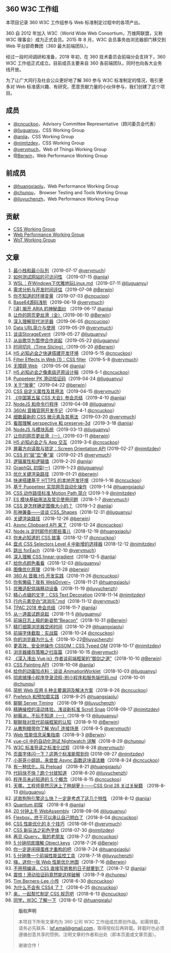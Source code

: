 ## 360 W3C 工作组

本项目记录 360 W3C 工作组参与 Web 标准制定过程中的各项产出。

360 自 2012 年加入 W3C（World Wide Web Consortium，万维网联盟，又称 W3C 理事会）成为正式会员。2015 年 8 月，W3C 会员事务由浏览器部门移交到 Web 平台部奇舞团（360 最大前端团队）。

经过一段时间调研和准备，2018 年初，在 360 技术委员会前端分会支持下，360 W3C 工作组正式成立。目前成员主要来自 360 各前端团队，同时也向各大业务线开放。

为了让广大同行及社会公众更好地了解 360 参与 W3C 标准制定的情况，吸引更多对 Web 标准感兴趣、有研究，愿意贡献力量的小伙伴参与，我们创建了这个项目。

## 成员

-   [@cncuckoo](https://github.com/cncuckoo)，Advisory Committee Representative（顾问委员会代表）
-   [@liuguanyu](https://github.com/liuguanyu)，CSS Working Group
-   [@anjia](https://github.com/anjia)，CSS Working Group
-   [@nimitzdev](https://github.com/nimitzdev)，CSS Working Group
-   [@verymuch](https://github.com/verymuch)，Web of Things Working Group
-   [@Berwin](https://github.com/Berwin)，Web Performance Working Group

## 前成员

-   [@huangxiaolu](https://github.com/huangxiaolu)，Web Performance Working Group
-   [@chunpu](https://github.com/chunpu)， Browser Testing and Tools Working Group
-   [@liuyuchenzh](https://github.com/liuyuchenzh)，Web Performance Working Group

## 贡献

-   [CSS Working Group](https://github.com/75team/w3c/blob/master/contributions/CSS_WG.md)
-   [Web Performance Working Group](https://github.com/75team/w3c/blob/master/contributions/WebPerf_WG.md)
-   [WoT Working Group](https://github.com/75team/w3c/blob/master/contributions/WoT_WG.md)

## 文章

1. [最小栈和最小队列](/articles/20190717_最小栈和最小队列.md)（2019-07-17 [@verymuch](https://github.com/verymuch)）
1. [如何测试网站的可访问性](/articles/20190715_如何测试网站的可访问性.md) （2019-07-15 [@anjia](https://github.com/anjia)）
1. [WSL：在Windows下优雅地玩Linux.md](/articles/20190711_WSL：在Windows下优雅地玩Linux.md)（2019-07-11 [@liuguanyu](https://github.com/liuguanyu)）
1. [需求分析与开发时间评估](/articles/20190708_需求分析与开发时间评估.md)（2019-07-08 [@Berwin](https://github.com/berwin)）
1. [你不知道的环境变量](/articles/20190703_你不知道的环境变量.md)（2019-07-03 [@cncucioo](https://github.com/cncuckoo)）
1. [Base64源码浅析](/articles/20190619_Base64源码浅析.md)（2019-06-19 [@verymuch](https://github.com/verymuch)）
1. [[译] 揭开 ARIA 的神秘面纱](/articles/20190617_%5B译%5D%20揭开%20ARIA%20的神秘面纱.md) （2019-06-17 [@anjia](https://github.com/anjia)）
1. [让你的网页更丝滑（全）](/articles/20190610_让你的网页更丝滑（全）.md)（2019-06-10 [@Berwin](https://github.com/berwin)）
1. [深入理解现代浏览器](/articles/20190605_深入理解现代浏览器.md)（2019-06-05 [@cncucioo](https://github.com/cncuckoo)）
1. [Data URL简介与使用](/articles/20190529-data-url.md)（2019-05-29 [@verymuch](https://github.com/verymuch)）
1. [谈谈StorageEvent](/articles/20190527_谈谈StorageEvent.md)（2019-05-27 [@liuguanyu](https://github.com/liuguanyu)）
1. [从谷歌华为暂停合作说起](/articles/20190522_从谷歌华为暂停合作说起.md)（2019-05-22 [@liuguanyu](https://github.com/liuguanyu)）
1. [时间切片（Time Slicing）](/articles/20190520_时间切片（TimeSlicing）.md)（2019-05-20 [@Berwin](https://github.com/berwin)）
1. [H5 必知必会之快速搭建开发环境](/articles/20190515_H5必知必会之快速搭建开发环境.md)（2019-5-15 [@cncuckoo](https://github.com/cncuckoo)）
1. [Filter Effects in Web (1)：CSS filter](/articles/20190508_Filter_Effects_in_Web_1_CSS_filter.md)（2019-5-8 [@verymuch](https://github.com/verymuch/blog)）
1. [无障碍 Web](/articles/20190506_无障碍Web.md) （2019-05-06 [@anjia](https://github.com/anjia)）
1. [H5 必知必会之像素级还原设计稿](/articles/20190501_H5必知必会之像素级还原设计稿.md)（2019-5-1 [@cncuckoo](https://github.com/cncuckoo)）
1. [Puppeteer PK 滑动验证码](/articles/20190424_Puppeteer_PK_滑动验证码.md)（2019-04-24 [@liuguanyu](https://github.com/liuguanyu)）
1. [关于“放量”](/articles/20190422_关于放量.md)（2019-04-22 [@berwin](https://github.com/berwin)）
1. [CSS 自定义属性及其用法](/articles/20190415-CSS自定义属性及其用法.md)（2019-04-15 [@verymuch](https://github.com/verymuch/blog)）
1. [《中国第五届 CSS 大会》参会总结](articles/20190410_《中国第五届%20CSS%20大会》参会总结.md)（2019-4-10 [@anjia](https://github.com/anjia)）
1. [NodeJS 和命令行程序](/articles/20190408_NodeJS和命令行程序.md)（2019-04-08 [@liuguanyu](https://github.com/liuguanyu)）
1. [360AI 音箱官网开发手记](/articles/20190401_360AI音箱官网开发手记.md)（2019-4-1 [@cncuckoo](https://github.com/cncuckoo)）
1. [细数最新的 CSS 微元素及其用法](/articles/20190320-细数最新的CSS微元素及其用法.md)（2019-03-20 [@verymuch](https://github.com/verymuch/blog)）
1. [看图理解 perspective 和 preserve-3d](articles/20190318_看图理解%20perspective%20和%20preserve-3d.md)（2019-3-18 [@anjia](https://github.com/anjia)）
1. [NodeJS 与模块系统](/articles/20190313_NodeJS与模块系统.md)（2019-03-13 [@liuguanyu](https://github.com/liuguanyu)）
1. [让你的网页更丝滑（一）](/articles/20190311_让你的网页更丝滑（一）)（2019-03-11 [@berwin](https://github.com/berwin)）
1. [H5 必知必会之与 App 交互](/articles/20190306_H5必知必会之与App交互.md)（2019-3-6 [@cncuckoo](https://github.com/cncuckoo)）
1. [屏幕方向读取与锁定：Screen Orientation API](/articles/20190227_屏幕方向读取与锁定_Screen_Orientation_API.md) (2019-02-27 [@nimitzdev](https://github.com/nimitzdev))
1. [CSS 的“层”峦“叠”翠](/articles/20190225_CSS的“层”峦“叠”翠.md)（2019-02-25 [@verymuch](https://github.com/verymuch/blog)）
1. [逻辑属性和逻辑值](articles/20190220_逻辑属性和逻辑值.md)（2019-2-20 [@anjia](https://github.com/anjia)）
1. [GraphQL 初探(一)](</articles/20190123_GraphQL初探(一).md>)（2019-1-23 [@liuguanyu](https://github.com/liuguanyu)）
1. [优化关键渲染路径](/articles/20190121_优化关键渲染路径.md)（2019-01-21 [@berwin](https://github.com/berwin)）
1. [快速搭建基于 HTTPS 的本地开发环境](/articles/20190116_快速搭建基于HTTPS的本地开发环境.md)（2019-1-16 [@cncuckoo](https://github.com/cncuckoo)）
1. [基于 Puppeteer 实现网页自动化操作](/articles/20190114_基于Puppeteer实现网页自动化操作.md)（2019-1-14 [@huangxiaolu](https://github.com/huangxiaolu)）
1. [CSS 动作路径标准 Motion Path 简介](/articles/20190109_CSS_动作路径标准Motion_Path_简介.md) (2019-1-9 [@nimitzdev](https://github.com/nimitzdev))
1. [ES 模块基础用法及常见使用问题](articles/20190107_ES模块基础用法及常见使用问题.md)（2018-1-7 [@verymuch](https://github.com/verymuch/blog)）
1. [CSS 是怎样确定图像大小的？](articles/20190102_CSS%20是怎样确定图像大小的？.md)（2019-1-2 [@anjia](https://github.com/anjia)）
1. [形神兼备——谈谈 CSS_Shapes](/articles/20181231_形神兼备——谈谈CSS_Shapes.md)（2018-12-31 [@liuguanyu](https://github.com/liuguanyu)）
1. [关键渲染路径](/articles/20181226_关键渲染路径.md)（2018-12-26 [@berwin](https://github.com/berwin)）
1. [Async Clipboard API 来了](/articles/20181224_Async_Clipboard_API来了.md)（2018-12-24 [@cncuckoo](https://github.com/cncuckoo)）
1. [Node.js 定时邮件的那些事儿](/articles/20181219_Node.js定时邮件的那些事儿.md)（2018-12-19 [@huangxiaolu](https://github.com/huangxiaolu)）
1. [你未必知道的 CSS 故事](/articles/20181217_你未必知道的CSS故事.md)（2018-12-17 [@cncuckoo](https://github.com/cncuckoo)）
1. [盘点 CSS Selectors Level 4 中新增的选择器](/articles/20181212_盘点CSS_Selectors_Level4_中新增的选择器.md) (2018-12-12 [@nimitzdev](https://github.com/nimitzdev))
1. [跳出 forEach](articles/20181210_跳出forEach.md)（2018-12-10 [@verymuch](https://github.com/verymuch/blog)）
1. [深入理解 CSS linear-gradient](articles/20181205_深入理解-CSS-linear-gradient.md)（2018-12-5 [@anjia](https://github.com/anjia)）
1. [给你点颜色看看](/articles/20181203_给你点颜色看看.md)（2018-12-03 [@liuguanyu](https://github.com/liuguanyu)）
1. [图像优化原理](/articles/20181128_图像优化原理.md)（2018-11-28 [@berwin](https://github.com/berwin)）
1. [360 AI 音箱 H5 开发实践](/articles/20181126_360AI音箱H5开发实践.md)（2018-11-26 [@cncuckoo](https://github.com/cncuckoo)）
1. [你有懒癌？我有 WebDriver~](articles/20181121_你有懒癌？我有WebDriver~.md)（2018-11-21 [@huangxiaolu](https://github.com/huangxiaolu)）
1. [优雅适配低端移动设备](articles/20181119_优雅适配低端移动设备.md)（2018-11-19 [@liuyuchenzh](https://github.com/liuyuchenzh)）
1. [精心点缀的文字：CSS Text Decoration](/articles/20181114_精心点缀的文字_CSS_Text_Decoration.md) (2018-11-14 [@nimitzdev](https://github.com/nimitzdev))
1. [行内元素空白“消消乐”.md](articles/20181112_行内元素空白“消消乐”.md)（2018-11-12 [@verymuch](https://github.com/verymuch/blog)）
1. [TPAC 2018 参会总结](articles/20181107_TPAC-2018-参会总结.md)（2018-11-7 [@anjia](https://github.com/anjia)）
1. [从一道面试题说起](articles/20181105_从一道面试题说起.md)（2018-11-5 [@liuguanyu](https://github.com/liuguanyu)）
1. [前端日志上报的新姿势“Beacon”](/articles/20181031_前端日志上报的新姿势“Beacon”.md)（2018-10-31 [@Berwin](https://github.com/berwin)）
1. [精打细算浏览器空闲时间](/articles/20181029_精打细算浏览器空闲时间.md)（2018-10-29 [@huangxiaolu](https://github.com/huangxiaolu)）
1. [前端字体截取：实战篇](/articles/20181024_前端字体截取：实战篇.md)（2018-10-24 [@cncuckoo](https://github.com/cncuckoo)）
1. [你的浏览器为什么卡](/articles/20181022_你的浏览器为什么卡.md)（2018-10-22[@liuyuchenzh](https://github.com/liuyuchenzh)）
1. [更高效、安全地操作 CSSOM：CSS Typed OM](/articles/20181017_更高效_安全地操作_CSSOM_CSS_Typed_OM.md) (2018-10-17 [@nimitzdev](https://github.com/nimitzdev))
1. [浏览器缓存策略之扫盲篇](/articles/20181015_浏览器缓存策略之扫盲篇.md)（2018-10-15 [@verymuch](https://github.com/verymuch/blog)）
1. [《深入浅出 Vue.js》作者谈前端框架的“御剑之道”](/articles/20181010_《深入浅出Vue.js》作者谈前端框架的“御剑之道”.md)（2018-10-10 [@Berwin](https://github.com/berwin)）
1. [CSS Painting API](/articles/20181008_CSS-Painting-API.md)（2018-10-08 [@anjia](https://github.com/anjia)）
1. [给你的动画加点料：谈谈 AnimationWorklet](/articles/20181003_给你的动画加点料：谈谈AnimationWorklet.md)（2018-10-03 [@liuguanyu](https://github.com/liuguanyu)）
1. [彻底搞懂小程序登录流程-附小程序和服务端代码.md](/articles/20181001_彻底搞懂小程序登录流程-附小程序和服务端代码.md)（2018-10-01 [@chunpu](https://github.com/chunpu)）
1. [简析 Web 应用 6 种主要漏洞及解决方案](/articles/20180926_简析Web应用6种主要漏洞及解决方案.md)（2018-9-26 [@cncuckoo](https://github.com/cncuckoo)）
1. [Prefetch 和预加载实践](/articles/20180925_Prefetch和预加载实践.md)（2018-9-25 [@huangxiaolu](https://github.com/huangxiaolu)）
1. [聊聊 Server Timing](/articles/20180919_聊聊Server_Timing.md) （2018-09-19 [@liuyuchenzh](https://github.com/liuyuchenzh)）
1. [精确操控的滚动体验，浅谈新标准 Scroll Snap](/articles/20180917_精确操控的滚动体验_浅谈Scroll_Snap.md) (2018-09-17 [@nimitzdev](https://github.com/nimitzdev))
1. [树莓派，不玩不知道（一）](/articles/20180913_树莓派，不玩不知道（一）.md)（2018-9-13 [@liuguanyu](https://github.com/liuguanyu)）
1. [聊聊我对现代前端框架的认知](/articles/20180910_聊聊我对现代前端框架的认知.md)（2018-9-10 [@Berwin](https://github.com/berwin)）
1. [从撒狗粮带你了解 WoT 连接场景](/articles/20180905-从撒狗粮带你了解WoT连接场景.md)（2018-9-5 [@verymuch](https://github.com/verymuch/blog)）
1. [Web 性能信息采集指南](/articles/20180903_Web性能信息采集指南.md)（2018-9-3 [@Berwin](https://github.com/berwin)）
1. [vue-cli 中的自动化测试 Nightwatch 详解](/articles/20180829_vue-cli中的自动化测试Nightwatch详解.md)（2018-8-29 [@chunpu](https://github.com/chunpu)）
1. [W3C 标准导读之标准化过程](/articles/20180828-W3C标准导读之标准化过程.md)（2018-8-28 [@verymuch](https://github.com/verymuch/blog)）
1. [页面字体闪一下？这两个标准能帮到你](/articles/20180827_页面字体闪一下？这两个标准能帮到你.md) (2018-08-27 [@nimitzdev](https://github.com/nimitzdev))
1. [小哥哥小姐姐，来尝尝 Async 函数这块语法糖](/articles/20180824_小哥哥小姐姐，来尝尝Async函数这块语法糖.md)（2018-8-24 [@cncuckoo](https://github.com/cncuckoo)）
1. [有一种优化，叫 Preload](/articles/20180821_有一种优化，叫Preload.md) （2018-8-21 [@huangxiaolu](https://github.com/huangxiaolu)）
1. [代码快不快？跑个分就知道](/articles/20180820_代码快不快？跑个分就知道.md) （2018-8-20 [@liuyuchenzh](https://github.com/liuyuchenzh)）
1. [程序员未必知道的 5 个概念](/articles/20180815_程序员未必知道的5个概念.md)（2018-8-15 [@cncuckoo](https://github.com/cncuckoo)）
1. [天哪，工程师竟然沉迷上了种胡萝卜——CSS Grid 28 关过关秘籍](https://github.com/liuguanyu/w3c/blob/master/articles/20180813_%E5%A4%A9%E5%93%AA%EF%BC%8C%E5%B7%A5%E7%A8%8B%E5%B8%88%E7%AB%9F%E7%84%B6%E6%B2%89%E8%BF%B7%E4%B8%8A%E4%BA%86%E7%A7%8D%E8%83%A1%E8%90%9D%E5%8D%9C%E2%80%94%E2%80%94CSS%20Grid%2028%E5%85%B3%E8%BF%87%E5%85%B3%E7%A7%98%E7%B1%8D.md) （2018-8-13 [@liuguanyu](https://github.com/liuguanyu)）
1. [这款狗狗引擎这么快？一定是考虑了这几个特性](https://github.com/75team/w3c/blob/master/articles/20180812_这款狗狗引擎这么快？一定是考虑了这几个特性.md) （2018-8-12 [@anjia](https://github.com/anjia)）
1. [Quantum 初探](https://github.com/75team/w3c/blob/master/articles/20180808_Quantum初探.md) （2018-8-8 [@anjia](https://github.com/anjia)）
1. [20 分钟上手 WebAssembly](/articles/20180806_20分钟上手WebAssembly.md)（2018-08-06 [@liuguanyu](https://github.com/liuguanyu)）
1. [Flexbox，终于可以承认自己明白了](/articles/20180804_Flexbox，终于可以承认自己明白了.md)（2018-8-04 [@cncuckoo](https://github.com/cncuckoo)）
1. [CSS 性能优化的 8 个技巧](/articles/20180801_CSS性能优化的8个技巧.md)（2018-08-01 [@verymuch](https://github.com/verymuch/blog)）
1. [CSS 新玩法之彩色字体](/articles/20180730_CSS字体新玩法之彩色字体.md) (2018-07-30 [@nimitzdev](https://github.com/nimitzdev))
1. [再见 jQuery，我的老朋友](/articles/20180727_再见jQuery，我的老朋友.md)（2018-7-27 [@cncuckoo](https://github.com/cncuckoo)）
1. [5 分钟彻底理解 Object.keys](/articles/20180726_5分钟彻底理解Object.keys.md)（2018-7-26 [@Berwin](https://github.com/berwin)）
1. [你一定是闲得蛋疼才重构的吧](https://github.com/75team/w3c/blob/master/articles/20180724_你一定是闲得蛋疼才重构的吧.md)（2018-7-24 [@huangxiaolu](https://github.com/huangxiaolu)）
1. [5 分钟撸一个前端性能监控工具](https://github.com/75team/w3c/blob/master/articles/20180718_5分钟撸一个前端性能监控工具.md)（2018-7-18 [@liuyuchenzh](https://github.com/liuyuchenzh)）
1. [嗨，送你一张 Web 性能优化地图](https://github.com/75team/w3c/blob/master/articles/20180716_嗨，送你一张Web性能优化地图.md)（2018-7-16 [@Berwin](https://github.com/berwin)）
1. [不用预编译，CSS 直接写嵌套的日子就要到了](https://github.com/75team/w3c/blob/master/articles/20180712_不用预编译，CSS直接写嵌套的日子就要到了.md)（2018-7-12 [@anjia](https://github.com/anjia)）
1. [震惊！滑动验证码竟然能这样破解](https://github.com/75team/w3c/blob/master/articles/20180709_震惊！滑动验证码竟然能这样破解.md)（2018-7-9 [@chunpu](https://github.com/chunpu)）
1. [Tim Berners-Lee 小传](https://github.com/75team/w3c/blob/master/articles/20180630_TimBernersLee小传.md)（2018-6-30 [@cncuckoo](https://github.com/cncuckoo)）
1. [为什么不会有 CSS4 了？](https://github.com/75team/w3c/blob/master/articles/20180625_为什么不会有CSS4了？.md)（2018-6-25 [@cncuckoo](https://github.com/cncuckoo)）
1. [来，一起帮忙制定 CSS 规范吧](https://github.com/75team/w3c/blob/master/articles/20180613_来，一起帮忙制定CSS规范吧.md)（2018-6-13 [@cncuckoo](https://github.com/cncuckoo)）
1. [同学，W3C 了解一下](https://github.com/75team/w3c/blob/master/articles/20180612_同学，W3C了解一下.md)（2018-6-12 [@huangxialu](https://github.com/huangxiaolu)）

> **版权声明**
>
> 本项目下所有文章均为 360 公司 W3C 工作组成员原创作品。如需转载，请务必先联系：lsf.email@gmail.com，取得授权后再转载。转载时也必须遵循创意共享的惯例，注明文章的作者和出处（即本页面或文章页面）。
>
> 谢谢合作！
